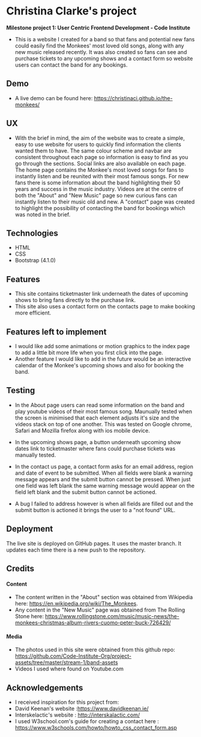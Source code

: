 # Christina Clarke's project
**Milestone project 1: User Centric Frontend Development - Code Institute**
- This is a website I created for a band so that fans and potential new fans could easily find the Monkees' most loved old songs, along with any new music released recently. It was also created so fans can see and purchase tickets to any upcoming shows and a contact form so website users can contact the band for any bookings.

## Demo
- A live demo can be found here: https://christinaci.github.io/the-monkees/

## UX
- With the brief in mind, the aim of the website was to create a simple, easy to use website for users to quickly find information the clients wanted them to have. The same colour scheme and navbar are consistent throughout each page so information is easy to find as you go through the sections. Social links are also available on each page. The home page contains the Monkee's most loved songs for fans to instantly listen and be reunited with their most famous songs. For new fans there is some information about the band highlighting their 50 years and success in the music industry. Videos are at the centre of both the "About" and "New Music" page so new curious fans can instantly listen to their music old and new. A "contact" page was created to highlight the possibility of contacting the band for bookings which was noted in the brief. 

## Technologies
- HTML
- CSS
- Bootstrap (4.1.0)

## Features
- This site contains ticketmaster link underneath the dates of upcoming shows to bring fans directly to the purchase link.
- This site also uses a contact form on the contacts page to make booking more efficient.

## Features left to implement 
- I would like add some animations or motion graphics to the index page to add a little bit more life when you first click into the page.
- Another feature I would like to add in the future would be an interactive calendar of the Monkee's upcoming shows and also for booking the band.

## Testing
- In the About page users can read some information on the band and play youtube videos of their most famous song. Maunually tested when the screen is minimised that each element adjusts it's size and the videos stack on top of one another. This was tested on Google chrome, Safari and Mozilla firefox along with ios mobile device. 

- In the upcoming shows page, a button underneath upcoming show dates link to ticketmaster where fans could purchase tickets was manually tested.
- In the contact us page, a contact form asks for an email address, region and date of event to be submitted. When all fields were blank a warning message appears and the submit button cannot be pressed. When just one field was left blank the same warning message would appear on the field left blank and the submit button cannot be actioned. 
- A bug I failed to address however is when all fields are filled out and the submit button is actioned it brings the user to a "not found" URL.

## Deployment
The live site is deployed on GitHub pages. It uses the master branch. It updates each time there is a new push to the repository.

## Credits

#### Content
- The content written in the "About" section was obtained from Wikipedia here: https://en.wikipedia.org/wiki/The_Monkees.
- Any content in the "New Music" page was obtained from The Rolling Stone here: https://www.rollingstone.com/music/music-news/the-monkees-christmas-album-rivers-cuomo-peter-buck-726429/


#### Media
- The photos used in this site were obtained from this github repo: https://github.com/Code-Institute-Org/project-assets/tree/master/stream-1/band-assets
- Videos I used where found on Youtube.com

## Acknowledgements
- I received inspiration for this project from:
- David Keenan's website :https://www.davidkeenan.ie/
- Interskelactic's website : http://interskalactic.com/
- I used W3school.com's guide for creating a contact here : https://www.w3schools.com/howto/howto_css_contact_form.asp
